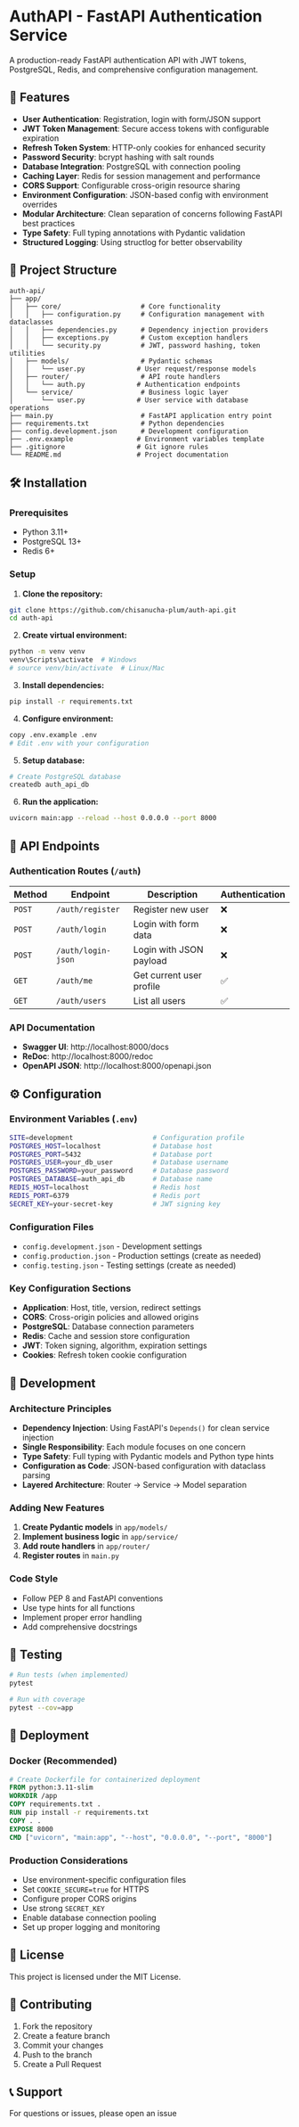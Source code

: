 # AuthAPI - FastAPI Authentication Service

A production-ready FastAPI authentication API with JWT tokens, PostgreSQL, Redis, and comprehensive configuration management.

## 🚀 Features

- **User Authentication**: Registration, login with form/JSON support
- **JWT Token Management**: Secure access tokens with configurable expiration
- **Refresh Token System**: HTTP-only cookies for enhanced security
- **Password Security**: bcrypt hashing with salt rounds
- **Database Integration**: PostgreSQL with connection pooling
- **Caching Layer**: Redis for session management and performance
- **CORS Support**: Configurable cross-origin resource sharing
- **Environment Configuration**: JSON-based config with environment overrides
- **Modular Architecture**: Clean separation of concerns following FastAPI best practices
- **Type Safety**: Full typing annotations with Pydantic validation
- **Structured Logging**: Using structlog for better observability

## 📁 Project Structure

```
auth-api/
├── app/
│   ├── core/                    # Core functionality
│   │   ├── configuration.py     # Configuration management with dataclasses
│   │   ├── dependencies.py      # Dependency injection providers
│   │   ├── exceptions.py        # Custom exception handlers
│   │   └── security.py          # JWT, password hashing, token utilities
│   ├── models/                  # Pydantic schemas
│   │   └── user.py             # User request/response models
│   ├── router/                  # API route handlers
│   │   └── auth.py             # Authentication endpoints
│   └── service/                 # Business logic layer
│       └── user.py             # User service with database operations
├── main.py                      # FastAPI application entry point
├── requirements.txt             # Python dependencies
├── config.development.json      # Development configuration
├── .env.example                # Environment variables template
├── .gitignore                  # Git ignore rules
└── README.md                   # Project documentation
```

## 🛠️ Installation

### Prerequisites
- Python 3.11+
- PostgreSQL 13+
- Redis 6+

### Setup

1. **Clone the repository:**
```bash
git clone https://github.com/chisanucha-plum/auth-api.git
cd auth-api
```

2. **Create virtual environment:**
```bash
python -m venv venv
venv\Scripts\activate  # Windows
# source venv/bin/activate  # Linux/Mac
```

3. **Install dependencies:**
```bash
pip install -r requirements.txt
```

4. **Configure environment:**
```bash
copy .env.example .env
# Edit .env with your configuration
```

5. **Setup database:**
```bash
# Create PostgreSQL database
createdb auth_api_db
```

6. **Run the application:**
```bash
uvicorn main:app --reload --host 0.0.0.0 --port 8000
```

## 📡 API Endpoints

### Authentication Routes (`/auth`)

| Method | Endpoint | Description | Authentication |
|--------|----------|-------------|----------------|
| `POST` | `/auth/register` | Register new user | ❌ |
| `POST` | `/auth/login` | Login with form data | ❌ |
| `POST` | `/auth/login-json` | Login with JSON payload | ❌ |
| `GET` | `/auth/me` | Get current user profile | ✅ |
| `GET` | `/auth/users` | List all users | ✅ |

### API Documentation
- **Swagger UI**: http://localhost:8000/docs
- **ReDoc**: http://localhost:8000/redoc
- **OpenAPI JSON**: http://localhost:8000/openapi.json

## ⚙️ Configuration

### Environment Variables (`.env`)
```bash
SITE=development                    # Configuration profile
POSTGRES_HOST=localhost             # Database host
POSTGRES_PORT=5432                  # Database port
POSTGRES_USER=your_db_user          # Database username
POSTGRES_PASSWORD=your_password     # Database password
POSTGRES_DATABASE=auth_api_db       # Database name
REDIS_HOST=localhost                # Redis host
REDIS_PORT=6379                     # Redis port
SECRET_KEY=your-secret-key          # JWT signing key
```

### Configuration Files
- `config.development.json` - Development settings
- `config.production.json` - Production settings (create as needed)
- `config.testing.json` - Testing settings (create as needed)

### Key Configuration Sections
- **Application**: Host, title, version, redirect settings
- **CORS**: Cross-origin policies and allowed origins
- **PostgreSQL**: Database connection parameters
- **Redis**: Cache and session store configuration
- **JWT**: Token signing, algorithm, expiration settings
- **Cookies**: Refresh token cookie configuration

## 🔧 Development

### Architecture Principles
- **Dependency Injection**: Using FastAPI's `Depends()` for clean service injection
- **Single Responsibility**: Each module focuses on one concern
- **Type Safety**: Full typing with Pydantic models and Python type hints
- **Configuration as Code**: JSON-based configuration with dataclass parsing
- **Layered Architecture**: Router → Service → Model separation

### Adding New Features
1. **Create Pydantic models** in `app/models/`
2. **Implement business logic** in `app/service/`
3. **Add route handlers** in `app/router/`
4. **Register routes** in `main.py`

### Code Style
- Follow PEP 8 and FastAPI conventions
- Use type hints for all functions
- Implement proper error handling
- Add comprehensive docstrings

## 🧪 Testing

```bash
# Run tests (when implemented)
pytest

# Run with coverage
pytest --cov=app
```

## 🚢 Deployment

### Docker (Recommended)
```dockerfile
# Create Dockerfile for containerized deployment
FROM python:3.11-slim
WORKDIR /app
COPY requirements.txt .
RUN pip install -r requirements.txt
COPY . .
EXPOSE 8000
CMD ["uvicorn", "main:app", "--host", "0.0.0.0", "--port", "8000"]
```

### Production Considerations
- Use environment-specific configuration files
- Set `COOKIE_SECURE=true` for HTTPS
- Configure proper CORS origins
- Use strong `SECRET_KEY`
- Enable database connection pooling
- Set up proper logging and monitoring

## 📝 License

This project is licensed under the MIT License.

## 🤝 Contributing

1. Fork the repository
2. Create a feature branch
3. Commit your changes
4. Push to the branch
5. Create a Pull Request

## 📞 Support

For questions or issues, please open an issue